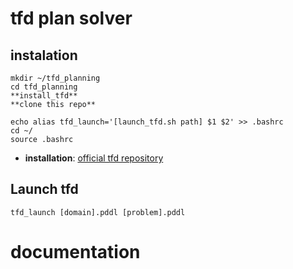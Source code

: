 # tfd plan solver

## instalation

```
mkdir ~/tfd_planning
cd tfd_planning
**install_tfd**
**clone this repo**

echo alias tfd_launch='[launch_tfd.sh path] $1 $2' >> .bashrc
cd ~/
source .bashrc
```
* **installation**: [official tfd repository](https://github.com/IntelligentRoboticsLabs/plansys2_tfd_plan_solver)


## Launch tfd

```
tfd_launch [domain].pddl [problem].pddl
```

# documentation